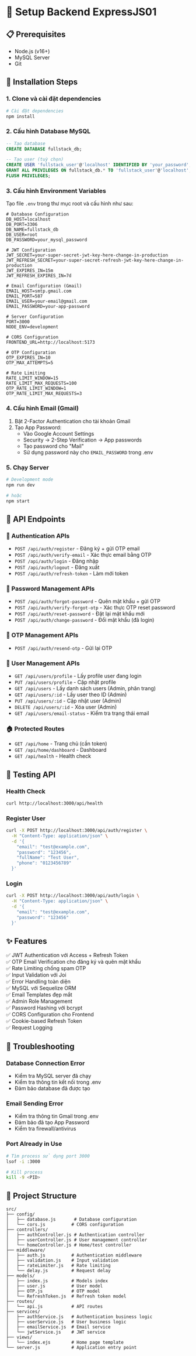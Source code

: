 # 🚀 Setup Backend ExpressJS01

## 📋 Prerequisites
- Node.js (v16+)
- MySQL Server
- Git

## 🔧 Installation Steps

### 1. Clone và cài đặt dependencies
```bash
# Cài đặt dependencies
npm install
```

### 2. Cấu hình Database MySQL
```sql
-- Tạo database
CREATE DATABASE fullstack_db;

-- Tạo user (tuỳ chọn)
CREATE USER 'fullstack_user'@'localhost' IDENTIFIED BY 'your_password';
GRANT ALL PRIVILEGES ON fullstack_db.* TO 'fullstack_user'@'localhost';
FLUSH PRIVILEGES;
```

### 3. Cấu hình Environment Variables
Tạo file `.env` trong thư mục root và cấu hình như sau:

```env
# Database Configuration
DB_HOST=localhost
DB_PORT=3306
DB_NAME=fullstack_db
DB_USER=root
DB_PASSWORD=your_mysql_password

# JWT Configuration
JWT_SECRET=your-super-secret-jwt-key-here-change-in-production
JWT_REFRESH_SECRET=your-super-secret-refresh-jwt-key-here-change-in-production
JWT_EXPIRES_IN=15m
JWT_REFRESH_EXPIRES_IN=7d

# Email Configuration (Gmail)
EMAIL_HOST=smtp.gmail.com
EMAIL_PORT=587
EMAIL_USER=your-email@gmail.com
EMAIL_PASSWORD=your-app-password

# Server Configuration
PORT=3000
NODE_ENV=development

# CORS Configuration
FRONTEND_URL=http://localhost:5173

# OTP Configuration
OTP_EXPIRES_IN=10
OTP_MAX_ATTEMPTS=5

# Rate Limiting
RATE_LIMIT_WINDOW=15
RATE_LIMIT_MAX_REQUESTS=100
OTP_RATE_LIMIT_WINDOW=1
OTP_RATE_LIMIT_MAX_REQUESTS=3
```

### 4. Cấu hình Email (Gmail)
1. Bật 2-Factor Authentication cho tài khoản Gmail
2. Tạo App Password:
   - Vào Google Account Settings
   - Security → 2-Step Verification → App passwords
   - Tạo password cho "Mail"
   - Sử dụng password này cho `EMAIL_PASSWORD` trong .env

### 5. Chạy Server
```bash
# Development mode
npm run dev

# hoặc
npm start
```

## 🔗 API Endpoints

### 🔐 Authentication APIs
- `POST /api/auth/register` - Đăng ký + gửi OTP email
- `POST /api/auth/verify-email` - Xác thực email bằng OTP
- `POST /api/auth/login` - Đăng nhập
- `POST /api/auth/logout` - Đăng xuất
- `POST /api/auth/refresh-token` - Làm mới token

### 🔑 Password Management APIs
- `POST /api/auth/forgot-password` - Quên mật khẩu + gửi OTP
- `POST /api/auth/verify-forgot-otp` - Xác thực OTP reset password
- `POST /api/auth/reset-password` - Đặt lại mật khẩu mới
- `POST /api/auth/change-password` - Đổi mật khẩu (đã login)

### 📧 OTP Management APIs
- `POST /api/auth/resend-otp` - Gửi lại OTP

### 👤 User Management APIs
- `GET /api/users/profile` - Lấy profile user đang login
- `PUT /api/users/profile` - Cập nhật profile
- `GET /api/users` - Lấy danh sách users (Admin, phân trang)
- `GET /api/users/:id` - Lấy user theo ID (Admin)
- `PUT /api/users/:id` - Cập nhật user (Admin)
- `DELETE /api/users/:id` - Xóa user (Admin)
- `GET /api/users/email-status` - Kiểm tra trạng thái email

### 🏠 Protected Routes
- `GET /api/home` - Trang chủ (cần token)
- `GET /api/home/dashboard` - Dashboard
- `GET /api/health` - Health check

## 🧪 Testing API

### Health Check
```bash
curl http://localhost:3000/api/health
```

### Register User
```bash
curl -X POST http://localhost:3000/api/auth/register \
  -H "Content-Type: application/json" \
  -d '{
    "email": "test@example.com",
    "password": "123456",
    "fullName": "Test User",
    "phone": "0123456789"
  }'
```

### Login
```bash
curl -X POST http://localhost:3000/api/auth/login \
  -H "Content-Type: application/json" \
  -d '{
    "email": "test@example.com",
    "password": "123456"
  }'
```

## ✨ Features

✅ JWT Authentication với Access + Refresh Token  
✅ OTP Email Verification cho đăng ký và quên mật khẩu  
✅ Rate Limiting chống spam OTP  
✅ Input Validation với Joi  
✅ Error Handling toàn diện  
✅ MySQL với Sequelize ORM  
✅ Email Templates đẹp mắt  
✅ Admin Role Management  
✅ Password Hashing với bcrypt  
✅ CORS Configuration cho Frontend  
✅ Cookie-based Refresh Token  
✅ Request Logging  

## 🐛 Troubleshooting

### Database Connection Error
- Kiểm tra MySQL server đã chạy
- Kiểm tra thông tin kết nối trong .env
- Đảm bảo database đã được tạo

### Email Sending Error
- Kiểm tra thông tin Gmail trong .env
- Đảm bảo đã tạo App Password
- Kiểm tra firewall/antivirus

### Port Already in Use
```bash
# Tìm process sử dụng port 3000
lsof -i :3000

# Kill process
kill -9 <PID>
```

## 📁 Project Structure
```
src/
├── config/
│   ├── database.js       # Database configuration
│   └── cors.js          # CORS configuration
├── controllers/
│   ├── authController.js # Authentication controller
│   ├── userController.js # User management controller
│   └── homeController.js # Home/test controller
├── middleware/
│   ├── auth.js          # Authentication middleware
│   ├── validation.js    # Input validation
│   ├── rateLimiter.js   # Rate limiting
│   └── delay.js         # Request delay
├── models/
│   ├── index.js         # Models index
│   ├── user.js          # User model
│   ├── OTP.js           # OTP model
│   └── RefreshToken.js  # Refresh token model
├── routes/
│   └── api.js           # API routes
├── services/
│   ├── authService.js   # Authentication business logic
│   ├── userService.js   # User business logic
│   ├── emailService.js  # Email service
│   └── jwtService.js    # JWT service
├── views/
│   └── index.ejs        # Home page template
└── server.js            # Application entry point
```
